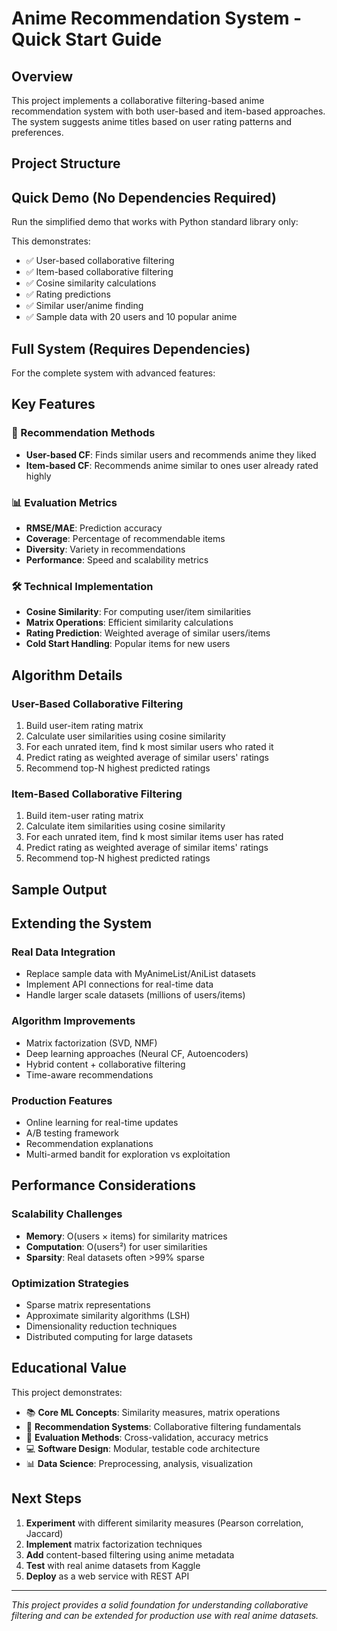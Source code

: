 # Anime Recommendation System - Quick Start Guide

## Overview

This project implements a collaborative filtering-based anime recommendation system with both user-based and item-based approaches. The system suggests anime titles based on user rating patterns and preferences.

## Project Structure



## Quick Demo (No Dependencies Required)

Run the simplified demo that works with Python standard library only:



This demonstrates:
- ✅ User-based collaborative filtering
- ✅ Item-based collaborative filtering  
- ✅ Cosine similarity calculations
- ✅ Rating predictions
- ✅ Similar user/anime finding
- ✅ Sample data with 20 users and 10 popular anime

## Full System (Requires Dependencies)

For the complete system with advanced features:



## Key Features

### 🎯 Recommendation Methods
- **User-based CF**: Finds similar users and recommends anime they liked
- **Item-based CF**: Recommends anime similar to ones user already rated highly

### 📊 Evaluation Metrics
- **RMSE/MAE**: Prediction accuracy
- **Coverage**: Percentage of recommendable items
- **Diversity**: Variety in recommendations
- **Performance**: Speed and scalability metrics

### 🛠️ Technical Implementation
- **Cosine Similarity**: For computing user/item similarities
- **Matrix Operations**: Efficient similarity calculations
- **Rating Prediction**: Weighted average of similar users/items
- **Cold Start Handling**: Popular items for new users

## Algorithm Details

### User-Based Collaborative Filtering
1. Build user-item rating matrix
2. Calculate user similarities using cosine similarity
3. For each unrated item, find k most similar users who rated it
4. Predict rating as weighted average of similar users' ratings
5. Recommend top-N highest predicted ratings

### Item-Based Collaborative Filtering
1. Build item-user rating matrix
2. Calculate item similarities using cosine similarity
3. For each unrated item, find k most similar items user has rated
4. Predict rating as weighted average of similar items' ratings
5. Recommend top-N highest predicted ratings

## Sample Output



## Extending the System

### Real Data Integration
- Replace sample data with MyAnimeList/AniList datasets
- Implement API connections for real-time data
- Handle larger scale datasets (millions of users/items)

### Algorithm Improvements
- Matrix factorization (SVD, NMF)
- Deep learning approaches (Neural CF, Autoencoders)
- Hybrid content + collaborative filtering
- Time-aware recommendations

### Production Features
- Online learning for real-time updates
- A/B testing framework
- Recommendation explanations
- Multi-armed bandit for exploration vs exploitation

## Performance Considerations

### Scalability Challenges
- **Memory**: O(users × items) for similarity matrices
- **Computation**: O(users²) for user similarities
- **Sparsity**: Real datasets often >99% sparse

### Optimization Strategies
- Sparse matrix representations
- Approximate similarity algorithms (LSH)
- Dimensionality reduction techniques
- Distributed computing for large datasets

## Educational Value

This project demonstrates:
- 📚 **Core ML Concepts**: Similarity measures, matrix operations
- 🔬 **Recommendation Systems**: Collaborative filtering fundamentals  
- 🧪 **Evaluation Methods**: Cross-validation, accuracy metrics
- 💻 **Software Design**: Modular, testable code architecture
- 📊 **Data Science**: Preprocessing, analysis, visualization

## Next Steps

1. **Experiment** with different similarity measures (Pearson correlation, Jaccard)
2. **Implement** matrix factorization techniques
3. **Add** content-based filtering using anime metadata
4. **Test** with real anime datasets from Kaggle
5. **Deploy** as a web service with REST API

---

*This project provides a solid foundation for understanding collaborative filtering and can be extended for production use with real anime datasets.*
